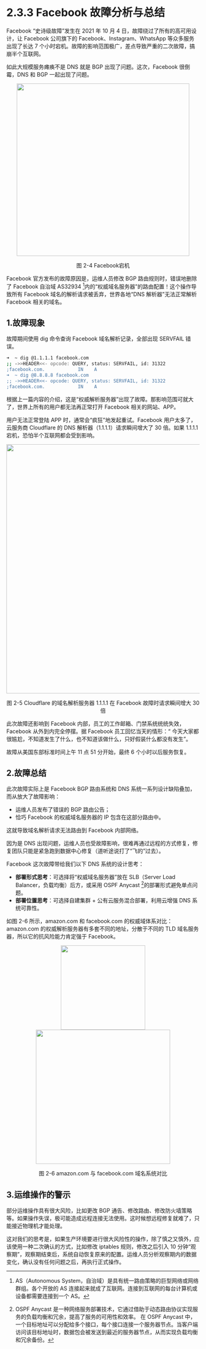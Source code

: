 # 2.3.3 Facebook 故障分析与总结

Facebook “史诗级故障”发生在 2021 年 10 月 4 日，故障绕过了所有的高可用设计，让 Facebook 公司旗下的 Facebook、Instagram、WhatsApp 等众多服务出现了长达 7 个小时宕机。故障的影响范围极广，差点导致严重的二次故障，搞崩半个互联网。

如此大规模服务瘫痪不是 DNS 就是 BGP 出现了问题。这次，Facebook 很倒霉，DNS 和 BGP 一起出现了问题。

<div  align="center">
	<img src="../assets/facebook-404-error.jpeg" width = "450"  align=center />
	<p>图 2-4 Facebook宕机 </p>
</div>

Facebook 官方发布的故障原因是，运维人员修改 BGP 路由规则时，错误地删除了 Facebook 自治域 AS32934 [^1]内的“权威域名服务器”的路由配置！这个操作导致所有 Facebook 域名的解析请求被丢弃，世界各地“DNS 解析器”无法正常解析 Facebook 相关的域名。

## 1.故障现象

故障期间使用 dig 命令查询 Facebook 域名解析记录，全部出现 SERVFAIL 错误。

```bash
➜  ~ dig @1.1.1.1 facebook.com
;; ->>HEADER<<- opcode: QUERY, status: SERVFAIL, id: 31322
;facebook.com.            IN    A
➜  ~ dig @8.8.8.8 facebook.com
;; ->>HEADER<<- opcode: QUERY, status: SERVFAIL, id: 31322
;facebook.com.            IN    A
```
根据上一篇内容的介绍，这是“权威解析服务器”出现了故障。那影响范围可就大了，世界上所有的用户都无法再正常打开 Facebook 相关的网站、APP。

用户无法正常登陆 APP 时，通常会“疯狂”地发起重试。Facebook 用户太多了，云服务商 Cloudflare 的 DNS 解析器（1.1.1.1）请求瞬间增大了 30 倍。如果 1.1.1.1 宕机，恐怕半个互联网都会受到影响。

<div  align="center">
	<img src="../assets/cloudflare-dns.png" width = "650"  align=center />
	<p>图 2-5 Cloudflare 的域名解析服务器 1.1.1.1 在 Facebook 故障时请求瞬间增大 30 倍 </p>
</div>

此次故障还影响到 Facebook 内部，员工的工作邮箱、门禁系统统统失效，Facebook 从外到内完全停摆。据 Facebook 员工回忆当天的情形：“ 今天大家都很尴尬，不知道发生了什么，也不知道该做什么，只好假装什么都没有发生”。

故障从美国东部标准时间上午 11 点 51 分开始，最终 6 个小时以后服务恢复。

## 2.故障总结

此次故障实际上是 Facebook BGP 路由系统和 DNS 系统一系列设计缺陷叠加，而从放大了故障影响：

- 运维人员发布了错误的 BGP 路由公告；
- 恰巧 Facebook 的权威域名服务器的 IP 包含在这部分路由中。

这就导致域名解析请求无法路由到 Facebook 内部网络。

因为是 DNS 出现问题，运维人员也受故障影响，很难再通过远程的方式修复，修复团队只能是紧急跑到数据中心修复（道听途说打了“飞的”过去）。

Facebook 这次故障带给我们以下 DNS 系统的设计思考：

- **部署形式思考**：可选择将“权威域名服务器”放在 SLB（Server Load Balancer，负载均衡）后方，或采用 OSPF Anycast [^2]的部署形式避免单点问题。
- **部署位置思考**：可选择自建集群 + 公有云服务混合部署，利用云增强 DNS 系统可靠性。

如图 2-6 所示，amazon.com 和 facebook.com 的权威域体系对比：amazon.com 的权威解析服务器有多套不同的地址，分散于不同的 TLD 域名服务器，所以它的抗风险能力肯定强于 Facebook。

<div  align="center">
	<img src="../assets/dns-1.png" width = "220"  align=center />
</div>
<div  align="center">
	<img src="../assets/dns-2.png" width = "350"  align=center />
	<p>图 2-6  amazon.com 与 facebook.com 域名系统对比</p>
</div>

## 3.运维操作的警示

部分运维操作具有很大风险，比如更改 BGP 通告、修改路由、修改防火墙策略等。如果操作失误，极可能造成远程连接无法使用。这时候想远程修复就难了，只能接近物理机才能处理。

这对我们的思考是，如果生产环境要进行很大风险性的操作，除了慎之又慎外，应该使用一种二次确认的方式，比如修改 iptables 规则，修改之后引入 10 分钟“观察期”，观察期结束后，系统自动恢复原来的配置。运维人员分析观察期内的数据变化，确认没有任何问题之后，再执行正式操作。

[^1]: AS（Autonomous System，自治域）是具有统一路由策略的巨型网络或网络群组。各个开放的 AS 连接起来就成了互联网。连接到互联网的每台计算机或设备都需要连接到一个 AS。
[^2]: OSPF Anycast 是一种网络服务部署技术，它通过借助于动态路由协议实现服务的负载均衡和冗余，提高了服务的可用性和效率。 在 OSPF Anycast 中，一个目标地址可以分配给多个接口，每个接口连接一个服务器节点。当客户端访问该目标地址时，数据包会被发送到最近的服务器节点，从而实现负载均衡和冗余备份。

